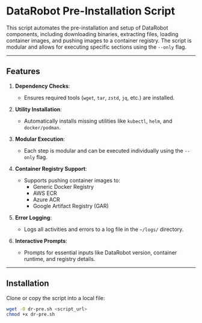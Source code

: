 # DataRobot Pre-Installation Script

This script automates the pre-installation and setup of DataRobot components, including downloading binaries, extracting files, loading container images, and pushing images to a container registry. The script is modular and allows for executing specific sections using the `--only` flag.

---

## Features

1. **Dependency Checks**:
   - Ensures required tools (`wget`, `tar`, `zstd`, `jq`, etc.) are installed.

2. **Utility Installation**:
   - Automatically installs missing utilities like `kubectl`, `helm`, and `docker/podman`.

3. **Modular Execution**:
   - Each step is modular and can be executed individually using the `--only` flag.

4. **Container Registry Support**:
   - Supports pushing container images to:
     - Generic Docker Registry
     - AWS ECR
     - Azure ACR
     - Google Artifact Registry (GAR)

5. **Error Logging**:
   - Logs all activities and errors to a log file in the `~/logs/` directory.

6. **Interactive Prompts**:
   - Prompts for essential inputs like DataRobot version, container runtime, and registry details.

---

## Installation

Clone or copy the script into a local file:
```bash
wget -O dr-pre.sh <script_url>
chmod +x dr-pre.sh
